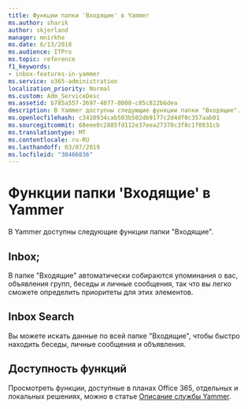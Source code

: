 ```yaml
---
title: Функции папки 'Входящие' в Yammer
ms.author: sharik
author: skjerland
manager: mnirkhe
ms.date: 6/13/2018
ms.audience: ITPro
ms.topic: reference
f1_keywords:
- inbox-features-in-yammer
ms.service: o365-administration
localization_priority: Normal
ms.custom: Adm_ServiceDesc
ms.assetid: b785a557-3697-4077-8008-c85c822b6dea
description: В Yammer доступны следующие функции папки "Входящие".
ms.openlocfilehash: c3410934cab503b502db9177c2d4df0c357aab01
ms.sourcegitcommit: 68eee0c2885fd112e37eea27370c3f8c1f0831cb
ms.translationtype: MT
ms.contentlocale: ru-RU
ms.lasthandoff: 03/07/2019
ms.locfileid: "30466836"
---
```

# <a name="inbox-features-in-yammer"></a>Функции папки 'Входящие' в Yammer

В Yammer доступны следующие функции папки "Входящие".
  
## <a name="inbox"></a>Inbox;
<a name="bkmk_Inbox"> </a>

В папке "Входящие" автоматически собираются упоминания о вас, объявления групп, беседы и личные сообщения, так что вы легко сможете определить приоритеты для этих элементов.
  
## <a name="inbox-search"></a>Inbox Search
<a name="bkmk_InboxSearch"> </a>

Вы можете искать данные по всей папке "Входящие", чтобы быстро находить беседы, личные сообщения и объявления.
  
## <a name="feature-availability"></a>Доступность функций
<a name="bkmk_InboxSearch"> </a>

Просмотреть функции, доступные в планах Office 365, отдельных и локальных решениях, можно в статье [Описание службы Yammer](yammer-service-description.md).
  

